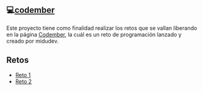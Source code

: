 ## 💻[codember](https://codember.dev)

Este proyecto tiene como finalidad realizar los retos que se vallan liberando en la página [Codember](https://codember.dev/), la cuál es un reto de programación lanzado y creado por midudev.

## Retos

- [Reto 1](https://github.com/pablogallardodev/codember/blob/main/reto01/index.js)
- [Reto 2](https://github.com/pablogallardodev/codember/blob/main/reto02/index.js)